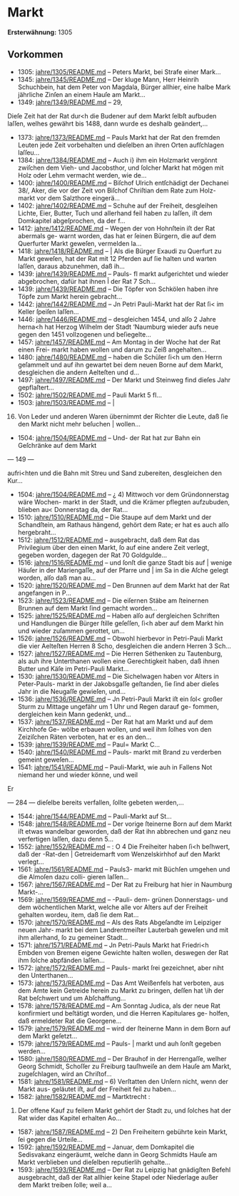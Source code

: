 # Markt

**Ersterwähnung:** 1305

## Vorkommen
- 1305: [jahre/1305/README.md](../jahre/1305/README.md) – Peters Markt, bei Strafe
einer Mark...
- 1345: [jahre/1345/README.md](../jahre/1345/README.md) – Der kluge Mann, Herr Heinrih Schuchbein, hat dem
Peter von Magdala, Bürger allhier, eine halbe Mark
jährliche Zinſen an einem Hauſe am Markt...
- 1349: [jahre/1349/README.md](../jahre/1349/README.md) – 29,

Dieſe Zeit hat der Rat dur<h die Budener auf dem
Markt ſelbſt aufbuden laſſen, welhes gewährt bis 1488,
dann wurde es deshalb geändert,...
- 1373: [jahre/1373/README.md](../jahre/1373/README.md) – Pauls Markt hat der Rat den
fremden Leuten jede Zeit vorbehalten und dieſelben an
ihren Orten aufſchlagen laſſeu...
- 1384: [jahre/1384/README.md](../jahre/1384/README.md) – Auch i} ihm ein Holzmarkt vergönnt zwiſchen dem Vieh-
und Jacobsthor, und ſolcher Markt hat mögen mit Holz
oder Lehm vermacht werden, wie de...
- 1400: [jahre/1400/README.md](../jahre/1400/README.md) – Biſchof Ulrich entſchädigt der Dechanei 38/, Aker, die
vor der Zeit von Biſchof Chriſtian dem Rate zum Holz-
markt vor dem Salzthore eingerä...
- 1402: [jahre/1402/README.md](../jahre/1402/README.md) – Schuhe auf der Freiheit, desgleihen Lichte, Eier,
Butter, Tuch und allerhand feil haben zu laſſen, iſt dem
Domkapitel abgeſprochen, da der f...
- 1412: [jahre/1412/README.md](../jahre/1412/README.md) – Wegen der von Hohnſtein iſt der Rat abermals ge-
warnt worden, das hat er ſeinen Bürgern, die auf dem
Querfurter Markt geweſen, vermelden la...
- 1418: [jahre/1418/README.md](../jahre/1418/README.md) – | Als die Bürger Exaudi zu Querfurt zu Markt geweſen,
hat der Rat mit 12 Pferden auf ſie halten und warten
laſſen, daraus abzunehmen, daß ih...
- 1439: [jahre/1439/README.md](../jahre/1439/README.md) – Pauls-
fl markt aufgerichtet und wieder abgebrochen, dafür hat ihnen
Î der Rat 7 Sch...
- 1439: [jahre/1439/README.md](../jahre/1439/README.md) – Die Töpfer von Schkölen haben ihre Töpfe zum Markt
herein gebracht...
- 1442: [jahre/1442/README.md](../jahre/1442/README.md) – Jn Petri Pauli-Markt hat der Rat ſi< im Keller
ſpeiſen laſſen...
- 1446: [jahre/1446/README.md](../jahre/1446/README.md) – desgleichen 1454, und
alſo 2 Jahre herna<h hat Herzog Wilhelm der Stadt
‘Naumburg wieder aufs neue gegen den 1451 vollzogenen
und beſiegelte...
- 1457: [jahre/1457/README.md](../jahre/1457/README.md) – Am Montag in der Woche hat der Rat einen Frei-
markt haben wollen und darum zu Zeiß angehalten...
- 1480: [jahre/1480/README.md](../jahre/1480/README.md) – haben die Schüler ſi<h um den Herrn
geſammelt und auf ihn gewartet bei dem neuen Borne
auf dem Markt, desgleichen die andern Aelteſten und d...
- 1497: [jahre/1497/README.md](../jahre/1497/README.md) – Der Markt und Steinweg find dieſes Jahr gepflaſtert...
- 1502: [jahre/1502/README.md](../jahre/1502/README.md) – Pauli Markt 5 fl...
- 1503: [jahre/1503/README.md](../jahre/1503/README.md) – |

16) Von Leder und anderen Waren übernimmt der
Richter die Leute, daß ſie den Markt nicht mehr beſuchen |
wollen...
- 1504: [jahre/1504/README.md](../jahre/1504/README.md) – Und-
der Rat hat zur Bahn ein Geſchränke auf dem Markt


— 149 —

aufri<hten und die Bahn mit Streu und Sand zubereiten,
desgleichen den Kur...
- 1504: [jahre/1504/README.md](../jahre/1504/README.md) – ¿ 4) Mittwoch vor dem Gründonnerstag wäre Wochen-
markt in der Stadt, und die Krämer pflegten aufzubuden,
blieben au< Donnerstag da, der Rat...
- 1510: [jahre/1510/README.md](../jahre/1510/README.md) – Die Staupe auf dem Markt und der Schandſtein, am
Rathaus hängend, gehört dem Rate; er hat es auch alſo
hergebraht...
- 1512: [jahre/1512/README.md](../jahre/1512/README.md) – ausgebracht, daß dem Rat das Privilegium über den einen
Markt, ſo auf eine andere Zeit verlegt, gegeben worden,
dagegen der Rat 70 Goldgulde...
- 1516: [jahre/1516/README.md](../jahre/1516/README.md) – und ſonſt die ganze Stadt bis auf |
wenige Häuſer in der Mariengaſſe, auf der Pfarre und |
im Sa in die Aſche gelegt worden, alſo daß man au...
- 1520: [jahre/1520/README.md](../jahre/1520/README.md) – Den Brunnen auf dem Markt hat der Rat angefangen
in P...
- 1523: [jahre/1523/README.md](../jahre/1523/README.md) – Die eiſernen Stäbe am ſteinernen Brunnen auf dem
Markt ſind gemacht worden...
- 1525: [jahre/1525/README.md](../jahre/1525/README.md) – Haben alſo auf dergleichen Schriften und Handlungen
die Bürger ſtille geſeſſen, ſi<h aber auf dem Markt hin
und wieder zuſammen gerottet, un...
- 1526: [jahre/1526/README.md](../jahre/1526/README.md) – Obwohl hierbevor in Petri-Pauli Markt die vier
Aelteſten Herren 8 Scho, desgleichen die andern Herren
3 Sch...
- 1527: [jahre/1527/README.md](../jahre/1527/README.md) – Die Herren Séthenken zu Tautenburg, als auh ihre
Unterthanen wollen eine Gerechtigkeit haben, daß ihnen
Butter und Käſe im Petri-Pauli Markt...
- 1530: [jahre/1530/README.md](../jahre/1530/README.md) – Die Sichelwagen haben vor Alters in Peter-Pauls-
markt in der Jakobsgaſſe geſtanden, ſie ſind aber dieſes
Jahr in die Neugaſſe gewieſen, und...
- 1536: [jahre/1536/README.md](../jahre/1536/README.md) – Jn Petri-Pauli Markt iſt ein ſol< großer Sturm
zu Mittage ungefähr um 1 Uhr und Regen darauf ge-
fommen, dergleichen kein Mann gedenkt, und...
- 1537: [jahre/1537/README.md](../jahre/1537/README.md) – Der Rat hat am Markt und auf dem Kirchhofe Ge-
wölbe erbauen wollen, und weil ihm ſolhes von den
Zeiziſchen Räten verboten, hat er es an den...
- 1539: [jahre/1539/README.md](../jahre/1539/README.md) – Paul=
Markt C...
- 1540: [jahre/1540/README.md](../jahre/1540/README.md) – Pauls-
markt mit Brand zu verderben gemeint geweſen...
- 1541: [jahre/1541/README.md](../jahre/1541/README.md) – Pauli-Markt, wie auh
in Fallens Not niemand her und wieder könne, und weil


Er

— 284 —
dieſelbe bereits verfallen, ſollte gebeten werden,...
- 1544: [jahre/1544/README.md](../jahre/1544/README.md) – Pauli-Markt auf
St...
- 1548: [jahre/1548/README.md](../jahre/1548/README.md) – Der vorige ſteinerne Born auf dem Markt iſt etwas
wandelbar geworden, daß der Rat ihn abbrechen und
ganz neu verfertigen laſſen, dazu denn 5...
- 1552: [jahre/1552/README.md](../jahre/1552/README.md) – : O
4 Die Freiheiter haben ſi<h beſhwert, daß der -Rat-den
| Getreidemarft vom Wenzelskirhhof auf den Markt verlegt...
- 1561: [jahre/1561/README.md](../jahre/1561/README.md) – Pauls3-
markt mit Büchſen umgehen und die Almoſen dazu colli-
gieren laſſen...
- 1567: [jahre/1567/README.md](../jahre/1567/README.md) – Der Rat zu Freiburg hat hier in Naumburg Markt-...
- 1569: [jahre/1569/README.md](../jahre/1569/README.md) – -Pauli-
dem- grünen Donnerstags- und dem wöchentlichen Markt,
welche alle vor Alters auf der Freiheit gehalten wordeu,
item, daß ſie dem Rat...
- 1570: [jahre/1570/README.md](../jahre/1570/README.md) – Als des Rats Abgeſandte im Leipziger neuen Jahr-
markt bei dem Landrentmeiſter Lauterbah geweſen und
mit ihm allerhand, ſo zu gemeiner Stadt...
- 1571: [jahre/1571/README.md](../jahre/1571/README.md) – Jn Petri-Pauls Markt hat Friedri<h Embden von
Bremen eigene Gewichte halten wollen, deswegen der Rat
ihm ſolche abpfänden laſſen...
- 1572: [jahre/1572/README.md](../jahre/1572/README.md) – Pauls-
markt ſrei gezeichnet, aber niht den Unterthanen...
- 1573: [jahre/1573/README.md](../jahre/1573/README.md) – Das Amt Weißenfels hat verboten, aus dem Amte
kein Getreide herein zu Markt zu bringen, deſſen hat \ih
der Rat beſchwert und um Abſchaffung...
- 1578: [jahre/1578/README.md](../jahre/1578/README.md) – Am Sonntag Judica, als der neue Rat konfirmiert
und beſtätigt worden, und die Herren Kapitulares ge-
holfen, daß ermeldeter Rat die Georgene...
- 1579: [jahre/1579/README.md](../jahre/1579/README.md) – wird der ſteinerne Mann in dem Born
auf dem Markt geſetzt...
- 1579: [jahre/1579/README.md](../jahre/1579/README.md) – Pauls- |
markt und auh ſonſt gegeben werden...
- 1580: [jahre/1580/README.md](../jahre/1580/README.md) – Der Brauhof in der Herrengaſſe, welher Georg
Schmidt, Schoſſer zu Freiburg tauſhweiſe an dem Hauſe
am Markt, zugeſchlagen, wird an Chriſtof...
- 1581: [jahre/1581/README.md](../jahre/1581/README.md) – 6) Verſtatten den Unſern nicht, wenn der Markt aus-
geläutet iſt, auf der Freiheit feil zu haben...
- 1582: [jahre/1582/README.md](../jahre/1582/README.md) – Martktrecht :

1) Der offene Kauf zu feilem Markt gehört der Stadt
zu, und ſolches hat der Rat wider das Kapitel erhalten
Ao...
- 1587: [jahre/1587/README.md](../jahre/1587/README.md) – 2) Den Freiheitern gebührte kein Markt, ſei gegen die
Urteile...
- 1592: [jahre/1592/README.md](../jahre/1592/README.md) – Januar, dem
Domkapitel die Sedisvakanz eingeräumt, welche dann in
Georg Schmidts Hauſe am Markt verblieben und dieſelben
reputierlih gehalte...
- 1593: [jahre/1593/README.md](../jahre/1593/README.md) – Der Rat zu Leipzig hat gnädigſten Befehl ausgebracht,
daß der Rat allhier keine Stapel oder Niederlage außer
dem Markt treiben ſolle; weil a...
